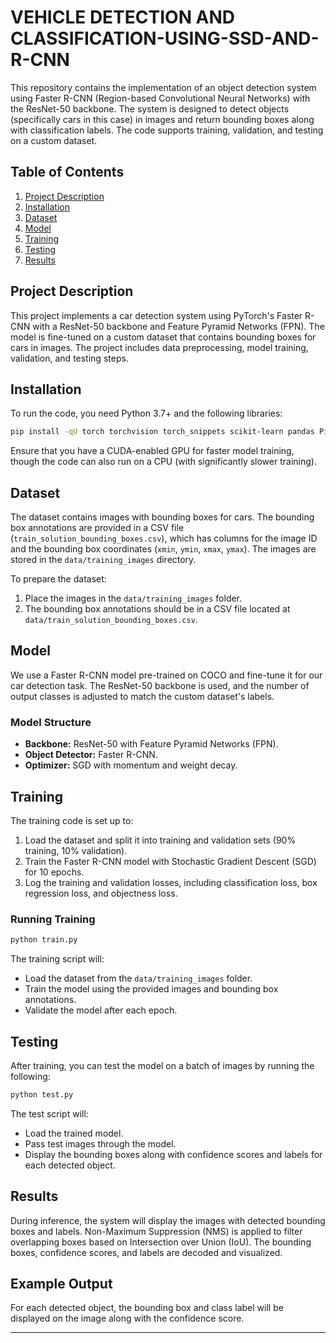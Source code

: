 # VEHICLE DETECTION AND CLASSIFICATION-USING-SSD-AND-R-CNN
This repository contains the implementation of an object detection system using Faster R-CNN (Region-based Convolutional Neural Networks) with the ResNet-50 backbone. The system is designed to detect objects (specifically cars in this case) in images and return bounding boxes along with classification labels. The code supports training, validation, and testing on a custom dataset.

## Table of Contents
1. [Project Description](#project-description)
2. [Installation](#installation)
3. [Dataset](#dataset)
4. [Model](#model)
5. [Training](#training)
6. [Testing](#testing)
7. [Results](#results)

## Project Description
This project implements a car detection system using PyTorch's Faster R-CNN with a ResNet-50 backbone and Feature Pyramid Networks (FPN). The model is fine-tuned on a custom dataset that contains bounding boxes for cars in images. The project includes data preprocessing, model training, validation, and testing steps.

## Installation
To run the code, you need Python 3.7+ and the following libraries:

```bash
pip install -qU torch torchvision torch_snippets scikit-learn pandas Pillow opencv-python
```

Ensure that you have a CUDA-enabled GPU for faster model training, though the code can also run on a CPU (with significantly slower training).

## Dataset
The dataset contains images with bounding boxes for cars. The bounding box annotations are provided in a CSV file (`train_solution_bounding_boxes.csv`), which has columns for the image ID and the bounding box coordinates (`xmin`, `ymin`, `xmax`, `ymax`). The images are stored in the `data/training_images` directory.

To prepare the dataset:
1. Place the images in the `data/training_images` folder.
2. The bounding box annotations should be in a CSV file located at `data/train_solution_bounding_boxes.csv`.

## Model
We use a Faster R-CNN model pre-trained on COCO and fine-tune it for our car detection task. The ResNet-50 backbone is used, and the number of output classes is adjusted to match the custom dataset's labels.

### Model Structure
- **Backbone:** ResNet-50 with Feature Pyramid Networks (FPN).
- **Object Detector:** Faster R-CNN.
- **Optimizer:** SGD with momentum and weight decay.

## Training
The training code is set up to:
1. Load the dataset and split it into training and validation sets (90% training, 10% validation).
2. Train the Faster R-CNN model with Stochastic Gradient Descent (SGD) for 10 epochs.
3. Log the training and validation losses, including classification loss, box regression loss, and objectness loss.

### Running Training
```python
python train.py
```

The training script will:
- Load the dataset from the `data/training_images` folder.
- Train the model using the provided images and bounding box annotations.
- Validate the model after each epoch.

## Testing
After training, you can test the model on a batch of images by running the following:

```python
python test.py
```

The test script will:
- Load the trained model.
- Pass test images through the model.
- Display the bounding boxes along with confidence scores and labels for each detected object.

## Results
During inference, the system will display the images with detected bounding boxes and labels. Non-Maximum Suppression (NMS) is applied to filter overlapping boxes based on Intersection over Union (IoU). The bounding boxes, confidence scores, and labels are decoded and visualized.

## Example Output
For each detected object, the bounding box and class label will be displayed on the image along with the confidence score.

---
